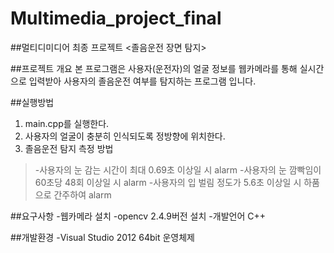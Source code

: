 # Multimedia_project_final

##멀티디미디어 최종 프로젝트 <졸음운전 장면 탐지>

##프로젝트 개요
본 프로그램은 사용자(운전자)의 얼굴 정보를 웹카메라를 통해 실시간으로 입력받아 사용자의 졸음운전 여부를 탐지하는 프로그램 입니다.

##실행방법
1. main.cpp를 실행한다.
1. 사용자의 얼굴이 충분히 인식되도록 정방향에 위치한다.
1. 졸음운전 탐지 측정 방법
>-사용자의 눈 감는 시간이 최대 0.69초 이상일 시 alarm
>-사용자의 눈 깜빡임이 60초당 48회 이상일 시 alarm
>-사용자의 입 벌림 정도가 5.6초 이상일 시 하품으로 간주하여 alarm

##요구사항
-웹카메라 설치
-opencv 2.4.9버전 설치
-개발언어 C++

##개발환경
-Visual Studio 2012 64bit 운영체제